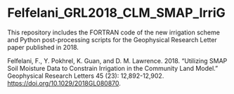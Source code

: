 # Felfelani_GRL2018_CLM_SMAP_IrriG
This repository includes the FORTRAN code of the new irrigation scheme and Python post-processing scripts for the Geophysical Research Letter paper published in 2018.

Felfelani, F., Y. Pokhrel, K. Guan, and D. M. Lawrence. 2018. “Utilizing SMAP Soil Moisture Data to Constrain Irrigation in the Community Land Model.” Geophysical Research Letters 45 (23): 12,892-12,902. https://doi.org/10.1029/2018GL080870.
